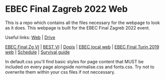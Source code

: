 # EBEC Final Zagreb 2022 Web

This is a repo which contains all the files necessary for the webpage to look as it does. This webpage is built for the EBEC Final Zagreb 2022 event.

Useful links:
[Web](https://ebec-final-zagreb-2022.netlify.app/) |
[Drive](https://drive.google.com/drive/folders/1UBn48a6tbh-MhGPCnxJKsi-RhWbRhWJK?usp=sharing)

[EBEC Final Zg VI](https://lbgzagreb.slack.com/files/UML2NDSS2/F02M1JPE48K/vi_ebec_final.pdf) |
[BEST VI](https://private.best.eu.org/toolbox/welcome.jsp?entry=hpuck0l&selectedSubEntry=hpuck0l) |
[Dopis](https://drive.google.com/file/d/1BSrnP00VpRK66rr5h_E6j4vqPpk9pXv_/view) |
[EBEC local web](https://best.hr/ebec/) |
[EBEC Final Turin 2019 web](https://www.bestorino.com/ebecfinal/) |
[Schedule](https://docs.google.com/spreadsheets/d/1GtH79MJElWUphnlKzePiw0892swHtk_0IiimOFVZ_Kg) |
[Survival guide](https://drive.google.com/file/d/1PYAxUU0YZIVUfxcxxgCZoMIQNToGCUKr/view)

In default.css you'll find basic styles for page content that MUST be included on every page alongside normalise.css and fonts.css. Try not to overwrite them within your css files if not neccessary.
